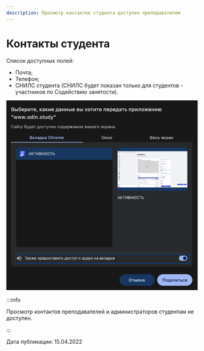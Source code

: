 ```yaml
---
description: Просмотр контактов студента доступен преподавателям
---
```


# Контакты студента

Список доступных полей:

* Почта;
* Телефон;
* СНИЛС студента (СНИЛС будет показан только для студентов - участников по Содействию занятости).

![](<../../.gitbook/assets/image (2).png>)

:::info

Просмотр контактов преподавателей и администраторов студентам не доступен.

:::



Дата публикации: 15.04.2022
